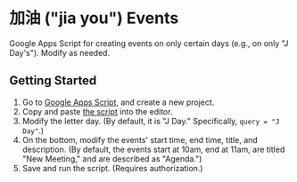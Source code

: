 # 加油 ("jia you") Events

Google Apps Script for creating events on only certain days (e.g., on only "J Day's"). Modify as needed.

## Getting Started

1. Go to [Google Apps Script](https://script.google.com/), and create a new project.
2. Copy and paste [the script](./Code.gs) into the editor.
3. Modify the letter day. (By default, it is "J Day." Specifically, `query = "J Day"`.)
4. On the bottom, modify the events' start time, end time, title, and description. (By default, the events start at 10am, end at 11am, are titled "New Meeting," and are described as "Agenda.")
5. Save and run the script. (Requires authorization.)